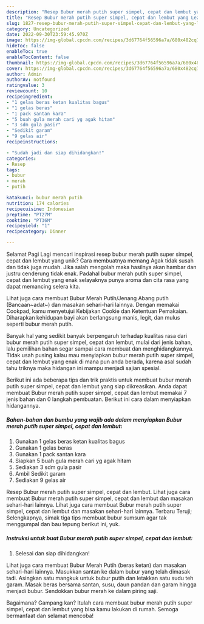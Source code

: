 ```yaml
---
description: "Resep Bubur merah putih super simpel, cepat dan lembut yang Lezat, Mantap"
title: "Resep Bubur merah putih super simpel, cepat dan lembut yang Lezat, Mantap"
slug: 1827-resep-bubur-merah-putih-super-simpel-cepat-dan-lembut-yang-lezat-mantap
category: Uncategorized
date: 2022-09-30T23:59:45.970Z
image: https://img-global.cpcdn.com/recipes/3d67764f56596a7a/680x482cq70/bubur-merah-putih-super-simpel-cepat-dan-lembut-foto-resep-utama.jpg
hideToc: false
enableToc: true
enableTocContent: false
thumbnail: https://img-global.cpcdn.com/recipes/3d67764f56596a7a/680x482cq70/bubur-merah-putih-super-simpel-cepat-dan-lembut-foto-resep-utama.jpg
cover: https://img-global.cpcdn.com/recipes/3d67764f56596a7a/680x482cq70/bubur-merah-putih-super-simpel-cepat-dan-lembut-foto-resep-utama.jpg
author: Admin
authorAv: notfound
ratingvalue: 3
reviewcount: 10
recipeingredient:
- "1 gelas beras ketan kualitas bagus"
- "1 gelas beras"
- "1 pack santan kara"
- "5 buah gula merah cari yg agak hitam"
- "3 sdm gula pasir"
- "Sedikit garam"
- "9 gelas air"
recipeinstructions:

- "Sudah jadi dan siap dihidangkan!"
categories:
- Resep
tags:
- bubur
- merah
- putih

katakunci: bubur merah putih 
nutrition: 174 calories
recipecuisine: Indonesian
preptime: "PT27M"
cooktime: "PT36M"
recipeyield: "1"
recipecategory: Dinner

---
```



Selamat Pagi Lagi mencari inspirasi resep bubur merah putih super simpel, cepat dan lembut yang unik? Cara membuatnya memang Agak tidak susah dan tidak juga mudah. Jika salah mengolah maka hasilnya akan hambar dan justru cenderung tidak enak. Padahal bubur merah putih super simpel, cepat dan lembut yang enak selayaknya punya aroma dan cita rasa yang dapat memancing selera kita.


Lihat juga cara membuat Bubur Merah Putih/Jenang Abang putih (Bancaan~adat~) dan masakan sehari-hari lainnya. Dengan memakai Cookpad, kamu menyetujui Kebijakan Cookie dan Ketentuan Pemakaian. Diharapkan kehidupan bayi akan berlangsung manis, legit, dan mulus seperti bubur merah putih.

Banyak hal yang sedikit banyak berpengaruh terhadap kualitas rasa dari bubur merah putih super simpel, cepat dan lembut, mulai dari jenis bahan, lalu pemilihan bahan segar sampai cara membuat dan menghidangkannya. Tidak usah pusing kalau mau menyiapkan bubur merah putih super simpel, cepat dan lembut yang enak di mana pun anda berada, karena asal sudah tahu triknya maka hidangan ini mampu menjadi sajian spesial.


Berikut ini ada beberapa tips dan trik praktis untuk membuat bubur merah putih super simpel, cepat dan lembut yang siap dikreasikan. Anda dapat membuat Bubur merah putih super simpel, cepat dan lembut memakai 7 jenis bahan dan 0 langkah pembuatan. Berikut ini cara dalam menyiapkan hidangannya.

<!--inarticleads1-->

##### Bahan-bahan dan bumbu yang wajib ada dalam menyiapkan Bubur merah putih super simpel, cepat dan lembut:

1. Gunakan 1 gelas beras ketan kualitas bagus
1. Gunakan 1 gelas beras
1. Gunakan 1 pack santan kara
1. Siapkan 5 buah gula merah cari yg agak hitam
1. Sediakan 3 sdm gula pasir
1. Ambil Sedikit garam
1. Sediakan 9 gelas air


Resep Bubur merah putih super simpel, cepat dan lembut. Lihat juga cara membuat Bubur merah putih super simpel, cepat dan lembut dan masakan sehari-hari lainnya. Lihat juga cara membuat Bubur merah putih super simpel, cepat dan lembut dan masakan sehari-hari lainnya. Terbaru Teruji; Selengkapnya, simak tiga tips membuat bubur sumsum agar tak menggumpal dan bau tepung berikut ini, yuk. 

<!--inarticleads2-->

##### Instruksi untuk buat Bubur merah putih super simpel, cepat dan lembut:


1. Selesai dan siap dihidangkan!

Lihat juga cara membuat Bubur Merah Putih (beras ketan) dan masakan sehari-hari lainnya. Masukkan santan ke dalam bubur yang telah dimasak tadi. Asingkan satu mangkuk untuk bubur putih dan letakkan satu sudu teh garam. Masak beras bersama santan, susu, daun pandan dan garam hingga menjadi bubur. Sendokkan bubur merah ke dalam piring saji. 

Bagaimana? Gampang kan? Itulah cara membuat bubur merah putih super simpel, cepat dan lembut yang bisa kamu lakukan di rumah. Semoga bermanfaat dan selamat mencoba!
